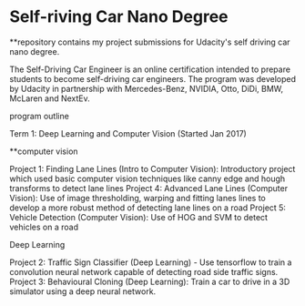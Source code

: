 # Self-riving Car Nano Degree

**repository contains my project submissions for Udacity's self driving car nano degree.

The Self-Driving Car Engineer is an online certification intended to prepare students to become self-driving car engineers. The program was developed by Udacity in partnership with Mercedes-Benz, NVIDIA, Otto, DiDi, BMW, McLaren and NextEv.

program outline

Term 1: Deep Learning and Computer Vision (Started Jan 2017)

**computer vision

Project 1: Finding Lane Lines (Intro to Computer Vision): Introductory project which used basic computer vision techniques like canny edge and hough transforms to detect lane lines
Project 4: Advanced Lane Lines (Computer Vision): Use of image thresholding, warping and fitting lanes lines to develop a more robust method of detecting lane lines on a road
Project 5: Vehicle Detection (Computer Vision): Use of HOG and SVM to detect vehicles on a road

Deep Learning

Project 2: Traffic Sign Classifier (Deep Learning) - Use tensorflow to train a convolution neural network capable of detecting road side traffic signs.
Project 3: Behavioural Cloning (Deep Learning): Train a car to drive in a 3D simulator using a deep neural network.


